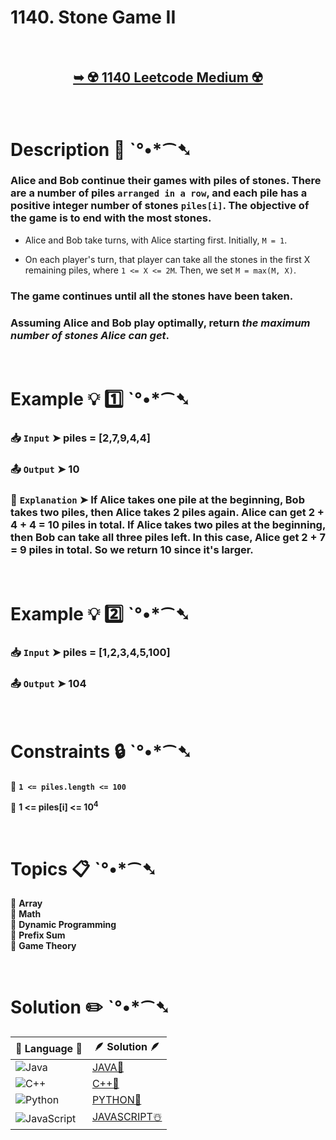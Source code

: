 # 1140. Stone Game II

</br>

<h2 align="center"> 

<a href="https://leetcode.com/problems/stone-game-ii/description/?envType=daily-question&envId=2024-08-20"><strong>➥ ☢️ 1140 Leetcode Medium ☢️ </strong></a>
</h2>

</br>

# Description 📜 ˋ°•*⁀➷

### Alice and Bob continue their games with piles of stones. There are a number of piles `arranged in a row`, and each pile has a positive integer number of stones `piles[i]`.  The objective of the game is to end with the most stones. 

- Alice and Bob take turns, with Alice starting first.  Initially, `M = 1`.

- On each player's turn, that player can take all the stones in the first X remaining piles, where `1 <= X <= 2M`.  Then, we set `M = max(M, X)`.

### The game continues until all the stones have been taken.

### Assuming Alice and Bob play optimally, return *the maximum number of stones Alice can get*.

</br>

# Example 💡 1️⃣ ˋ°•*⁀➷

  ### 📥 `Input`  ➤ piles = [2,7,9,4,4]

  ### 📤 `Output`  ➤ 10

  ### 🔦 `Explanation`  ➤ If Alice takes one pile at the beginning, Bob takes two piles, then Alice takes 2 piles again. Alice can get 2 + 4 + 4 = 10 piles in total. If Alice takes two piles at the beginning, then Bob can take all three piles left. In this case, Alice get 2 + 7 = 9 piles in total. So we return 10 since it's larger. 

</br>

# Example 💡 2️⃣ ˋ°•*⁀➷

  ### 📥 `Input` ➤ piles = [1,2,3,4,5,100]

  ### 📤 `Output`  ➤ 104

</br>

# Constraints 🔒 ˋ°•*⁀➷

🔹 **`1 <= piles.length <= 100`** </br>

🔹 **1 <= piles[i] <= 10<sup>4</sup>** </br>

</br>

# Topics 📋 ˋ°•*⁀➷

🔸 **Array**  </br>
🔸 **Math**  </br>
🔸 **Dynamic Programming**  </br>
🔸 **Prefix Sum**  </br>
🔸 **Game Theory**  </br>

</br>

# Solution ✏️ ˋ°•*⁀➷

| 📒 Language 📒  | 🪶 Solution 🪶 |
| ------------- | ------------- |
|  ![Java](https://img.shields.io/badge/java-%23ED8B00.svg?style=for-the-badge&logo=openjdk&logoColor=white)  | [JAVA🍁](https://github.com/Prakhar-002/LEETCODE/blob/main/%F0%9F%93%9C%20Daily%20Challange%20%F0%9F%92%A1/08%20August%20%F0%9F%8F%B5%EF%B8%8F%202024/20%20-%2008%20-%202024%20---%201140.%20Stone%20Game%20II%20%E2%98%83%EF%B8%8F%20%F0%9F%8D%81%20%F0%9F%8D%B0%20%F0%9F%8E%B2/%F0%9F%8D%81JAVA-1140-StoneGame-II.java) |
|  ![C++](https://img.shields.io/badge/c++-%2300599C.svg?style=for-the-badge&logo=c%2B%2B&logoColor=white)  | [C++🎲](https://github.com/Prakhar-002/LEETCODE/blob/main/%F0%9F%93%9C%20Daily%20Challange%20%F0%9F%92%A1/08%20August%20%F0%9F%8F%B5%EF%B8%8F%202024/20%20-%2008%20-%202024%20---%201140.%20Stone%20Game%20II%20%E2%98%83%EF%B8%8F%20%F0%9F%8D%81%20%F0%9F%8D%B0%20%F0%9F%8E%B2/%F0%9F%8E%B2CPP-1140-StoneGame-II.cpp)  |
|  ![Python](https://img.shields.io/badge/python-3670A0?style=for-the-badge&logo=python&logoColor=ffdd54)    | [PYTHON🍰](https://github.com/Prakhar-002/LEETCODE/blob/main/%F0%9F%93%9C%20Daily%20Challange%20%F0%9F%92%A1/08%20August%20%F0%9F%8F%B5%EF%B8%8F%202024/20%20-%2008%20-%202024%20---%201140.%20Stone%20Game%20II%20%E2%98%83%EF%B8%8F%20%F0%9F%8D%81%20%F0%9F%8D%B0%20%F0%9F%8E%B2/%F0%9F%8D%B0PYTHON-1140-StoneGame-II.py) |
| ![JavaScript](https://img.shields.io/badge/javascript-%23323330.svg?style=for-the-badge&logo=javascript&logoColor=%23F7DF1E)   | [JAVASCRIPT☃️](https://github.com/Prakhar-002/LEETCODE/blob/main/%F0%9F%93%9C%20Daily%20Challange%20%F0%9F%92%A1/08%20August%20%F0%9F%8F%B5%EF%B8%8F%202024/20%20-%2008%20-%202024%20---%201140.%20Stone%20Game%20II%20%E2%98%83%EF%B8%8F%20%F0%9F%8D%81%20%F0%9F%8D%B0%20%F0%9F%8E%B2/%E2%98%83%EF%B8%8FJAVASCRIPT-1140-StoneGame-II.js) |
